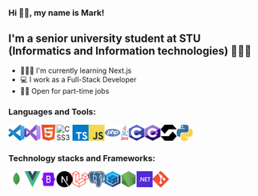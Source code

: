 ### Hi 👋🏼, my name is Mark!


## I'm a senior university student at STU (Informatics and Information technologies) 👨🏼‍🎓
- 👨🏼‍🚀 I'm currently learning Next.js
- 💻 I work as a Full-Stack Developer
- 🧑‍💼 Open for part-time jobs


### Languages and Tools:
<img align="left" alt="Visual Studio Code" height="32" width="32" src="/icons/vscode.png" />
<img align="left" alt="Visual Studio" height="32" width="32" src="/icons/vs.svg" />
<img align="left" alt="HTML5" height="32" width="32" src="/icons/html.png" />
<img align="left" alt="CSS3" height="32" width="32" src="/icons/css.svg" />
<img align="left" alt="Typescript" height="32" width="32" src="/icons/typescript-icon.svg" />
<img align="left" alt="JavaScript" height="32" width="32" src="https://raw.githubusercontent.com/github/explore/80688e429a7d4ef2fca1e82350fe8e3517d3494d/topics/javascript/javascript.png" />
<img align="left" alt="PHP" height="32" width="32" src="/icons/php.png" />
<img align="left" alt="Java" height="32" width="16" src="/icons/java.png" />
<img align="left" alt="C" height="32" width="32" src="/icons/c.png" />
<img align="left" alt="C#" height="32" width="32" src="/icons/csharp.png" />
<img align="left" alt="Solidity" height="32" width="32" src="/icons/solidity.svg" />
<img align="left" alt="Python" height="32" width="32" src="/icons/python.svg" />

</br>
</br>

### Technology stacks and Frameworks:
<img align="left" alt="MongoDB" height="32" width="32" src="/icons/mongodb.png" />
<img align="left" alt="Vue.js" height="32" width="32" src="/icons/vue.png" />
<img align="left" alt="Bootstrap" height="32" width="32" src="/icons/bootstrap.png" />
<img align="left" alt="Next.js" height="32" width="32" src="/icons/next-js.svg" />
<img align="left" alt="Laravel" height="32" width="32" src="/icons/laravel.svg" />
<img align="left" alt="PostgreSQL" height="32" width="32" src="/icons/postgresql.svg" />
<img align="left" alt="Sequelize" height="32" width="32" src="/icons/sequelize.svg" />
<img align="left" alt="Node.js" height="32" width="32" src="https://raw.githubusercontent.com/github/explore/80688e429a7d4ef2fca1e82350fe8e3517d3494d/topics/nodejs/nodejs.png" />
<img align="left" alt=".NET" height="32" width="32" src="/icons/dotnet.png" />
<img align="left" alt="Git" height="32" width="32" src="/icons/git.png" />

<!-- ### My projects
- -->
<!-- [![Anurag's GitHub stats](https://github-readme-stats.vercel.app/api?username=bartalos86)](https://github.com/anuraghazra/github-readme-stats) -->
